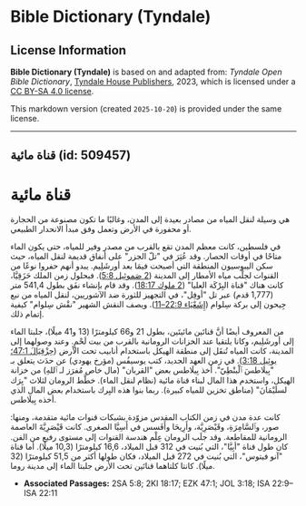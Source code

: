 # Bible Dictionary (Tyndale)

## License Information

**Bible Dictionary (Tyndale)** is based on and adapted from: _Tyndale Open Bible Dictionary_, [Tyndale House Publishers](https://tyndaleopenresources.com/), 2023, which is licensed under a [CC BY-SA 4.0 license](https://creativecommons.org/licenses/by-sa/4.0/legalcode.en).

This markdown version (created `2025-10-20`) is provided under the same license.



--------------------------------

## قناة مائية (id: 509457)

قناة مائية
==========

هي وسيلة لنقل المياه من مصادر بعيدة إلى المدن، وغالبًا ما تكون مصنوعة من الحجارة أو محفورة في الأرض وتعمل وفق مبدأ الانحدار الطبيعي.

في فلسطين، كانت معظم المدن تقع بالقرب من مصدر وفير للمياه، حتى يكون الماء متاحًا في أوقات الحصار. وقد عُثِرَ في "تلّ الجزر" على أنفاق قديمة لنقل المياه، حيث سكن اليبوسيون المنطقة التي أصبحت فيمَا بعد أورشَلِيم. يبدو أنهم حفروا نوعًا من القنوات لجلْب مياه الأمطار إلى المدينة ([2 صَموئِيل 5:8](https://ref.ly/2Sam5:8)). فبحلول زمن الملك حَزَقِيَّا، كانت هناك "قناة البِرْكَة العليا" ([2 ملوك 18:17](https://ref.ly/2Kgs18:17)). وقد قام بإنشاء نفَق بطول 541,4 متر (1,777 قدم) عبر تل "أوفِل"، في التجهيز للثورة ضد الآشوريين، لنقل المياه من نبع جِيحون إلى بركة سِلوام ([إِشَعْيَاء 22:9–11](https://ref.ly/Isa22:9-Isa22:11)). ويصف النقش الشهير "نقْش سِلوام" كيفية إتمام ذلك.

من المعروف أيضًا أنَّ قناتَين مائيتَين، بطول 21 و66 كيلومترًا (13 و41 ميلًا)، جلبتا الماء إلى أورشَلِيم، وكانا يلتقيا عند الخزانات الرومانية بالقرب من بيت لَحْمٍ. وعند وصولهما إلى المدينة، كانت المياه تُنقَل إلى منطقة الهيكل باستخدام أنابيب تحت الأرض ([حِزْقِيَالَ 47:1؛](https://ref.ly/Ezek47:1) [يوئِيل 3:18](https://ref.ly/Joel3:18)). في زمن العهد الجديد، كتب يوسيفُس (مؤرخ يهودي) عن حدَث يتعلق بـ "بِيلَاطسَ ٱلْبنْطِيّ". أخذ بِيلَاطس بعض "القربان" (مال خاص مُفرَز لـ ٱللهِ) من خزانة الهيكل، واستخدم هذا المال لبناء قناة مائية (نظام لنقل الماء). خطَّط الرومان لثلاث "بِرَك لسلَيْمَانَ" (مناطق تخزين للمياه كبيرة). ربما بنوا هذه البِرك باستخدام بعض المال الذي أخذه بِيلَاطس.

كانت عدة مدن في زمن الكتاب المقدس مزوّدة بشبكات قنوات مائية متقدمة، ومنها: صور، وٱلسَّامِرَةِ، وقَيْصَرِيَّة، وأَرِيحَا وأَفَسس في أَسِيَّا الصغرى. كانت قَيْصَرِيَّةَ العاصمة الرومانية للمقاطعة. وقد جلَب الرومان عِلْم هندسة القنوات إلى مستوى رفيع من الفن. كان طول قناة "أبِيَّا"، التي بُنيت في 312 قبل الميلاد، 16,6 كيلومترًا (10,3 ميلًا). أما قناة "آنو فيتوس"، التي بُنيت في 272 قبل الميلاد، فكان طولها أكثر من 51,5 كيلومترًا (32 ميلًا). كانتا كلتاهما قناتَين تحت الأرض جلبتا الماء إلى مدينة روما.

* **Associated Passages:** 2SA 5:8; 2KI 18:17; EZK 47:1; JOL 3:18; ISA 22:9–ISA 22:11


